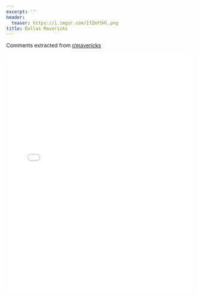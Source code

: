 ```yaml
---
excerpt: ''
header:
  teaser: https://i.imgur.com/IfZmYSHl.png
title: Dallas Mavericks
---
```


Comments extracted from [r/mavericks](https://reddit.com/r/mavericks)
<iframe id="igraph" scrolling="no" style="border:none;" seamless="seamless" src="/plots/NBA/DAL.html" height="640" width="100%"></iframe>